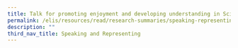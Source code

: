 ```yaml
---
title: Talk for promoting enjoyment and developing understanding in Science
permalink: /elis/resources/read/research-summaries/speaking-representing/enjoyment-and-understanding-in-science/
description: ""
third_nav_title: Speaking and Representing
---
```

